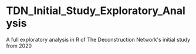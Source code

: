 # TDN_Initial_Study_Exploratory_Analysis
A full exploratory analysis in R of The Deconstruction Network's initial study from 2020
